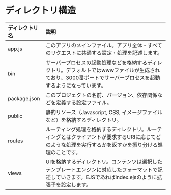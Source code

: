 # ディレクトリ構造
|ディレクトリ名|説明|
|:--|:--|
|app.js|このアプリのメインファイル。アプリ全体・すべてのリクエストに共通する設定・処理を記述します。|
|bin|サーバープロセスの起動処理などを格納するディレクトリ。デフォルトではwwwファイルが生成されており、3000番ポートでサーバープロセスを起動するようになっています。|
|package.json|このプロジェクトの名前、バージョン、依存関係などを定義する設定ファイル。|
|public|静的リソース（Javascript, CSS, イメージファイルなど）を格納するディレクトリ。|
|routes|ルーティング処理を格納するディレクトリ。ルーティングとはクライアントが要求するURIに応じてどのような処理を実行するかを返すかを振り分ける処理のことです。|
|views|UIを格納するディレクトリ。コンテンツは選択したテンプレートエンジンに対応したフォーマットで記述していきます。EJSであればindex.ejsのように拡張子を設定します。|